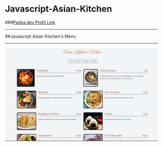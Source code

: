 # Javascript-Asian-Kitchen

###<a href="https://app.patika.dev/sadistmagician">Patika.dev Profil Link</a>

---

##Javascript Asian Kitchen's Menu

---

![websiteGif](/websiteSlayt%20.gif)

